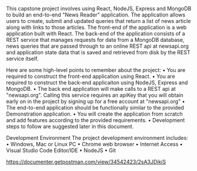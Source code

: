 This capstone project involves using React, NodeJS, Express and MongoDB to build an end-to-end "News Reader" application. The application allows users to create, submit and updated queries that return a list of news article along with links to those articles. The front-end of the application is a web application built with React. The back-end of the application consists of a REST service that manages requests for data from a MongoDB database, news queries that are passed through to an online REST api at newsapi.org and application state data that is saved and retrieved from disk by the REST service itself.

Here are some high-level points to remember about the project:
• You are required to construct the front-end application using React.
• You are required to construct the back-end applicaiton using NodeJS, Express and MongoDB.
• The back end application will make calls to a REST api at "newsapi.org". Calling this service requires an apiKey that you will obtain early on in the project by signing up for a free account at "newsapi.org"
• The end-to-end application should be functionally similar to the provided Demonstration application.
• You will create the application from scratch and add features according to the provided requirements.
• Development steps to follow are suggested later in this document.

Development Environment The project development environment includes:
• Windows, Mac or Linux PC
• Chrome web browser
• Internet Access
• Visual Studio Code Editor/IDE
• NodeJS
• Git

https://documenter.getpostman.com/view/34542423/2sA3JDikiS
